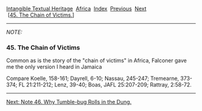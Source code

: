 [Intangible Textual Heritage](../../index)  [Africa](../index) 
[Index](index)  [Previous](jas044n)  [Next](jas046n)   
 \[[45. The Chain of Victims.](jas045)\]

------------------------------------------------------------------------

*NOTE:* 

### 45. The Chain of Victims

Common as is the story of the "chain of victims" in Africa, Falconer
gave me the only version I heard in Jamaica

Compare Koelle, 158-161; Dayrell, 6-10; Nassau, 245-247; Tremearne,
373-374; FL 21:211-212; Lenz, 39-40; Boas, JAFL 25:207-209; Rattray,
2:58-72.

------------------------------------------------------------------------

[Next: Note 46. Why Tumble-bug Rolls in the Dung.](jas046n)
